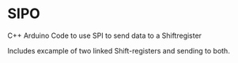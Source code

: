 SIPO
====

C++ Arduino Code to use SPI to send data to a Shiftregister

Includes excample of two linked Shift-registers and sending to both. 
